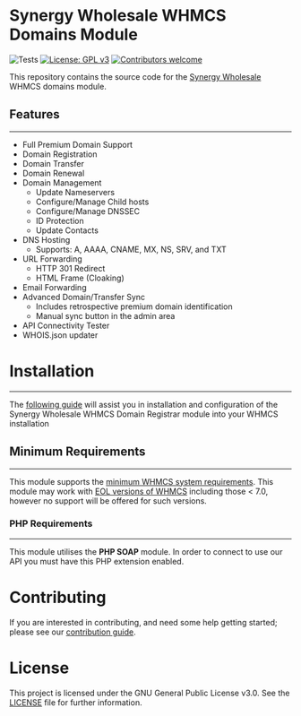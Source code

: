 # Synergy Wholesale WHMCS Domains Module

![Tests](https://github.com/synergywholesale/whmcs-domains-module/workflows/Tests/badge.svg?branch=master&event=push)
[![License: GPL v3](https://img.shields.io/badge/License-GPLv3-blue.svg)](LICENSE)
[![Contributors welcome](https://img.shields.io/badge/Contributors-welcome-brightgreen.svg)](https://github.com/synergywholesale/whmcs-domains-module/blob/master/CONTRIBUTING.md)

This repository contains the source code for the [Synergy Wholesale](https://synergywholesale.com/) WHMCS domains module.

## Features
---
- Full Premium Domain Support
- Domain Registration
- Domain Transfer
- Domain Renewal
- Domain Management
	- Update Nameservers
	- Configure/Manage Child hosts
	- Configure/Manage DNSSEC
	- ID Protection
	- Update Contacts
- DNS Hosting
	- Supports: A, AAAA, CNAME, MX, NS, SRV, and TXT
- URL Forwarding
	- HTTP 301 Redirect
	- HTML Frame (Cloaking)
- Email Forwarding
- Advanced Domain/Transfer Sync
	- Includes retrospective premium domain identification
	- Manual sync button in the admin area
- API Connectivity Tester
- WHOIS.json updater

# Installation
---
The [following guide](https://synergywholesale.com/faq/article/installing-the-whmcs-domain-registrar-module/) will assist you in installation and configuration of the Synergy Wholesale WHMCS Domain Registrar module into your WHMCS installation

## Minimum Requirements
---
This module supports the [minimum WHMCS system requirements](https://docs.whmcs.com/System_Requirements). This module may work with [EOL versions of WHMCS](https://docs.whmcs.com/Long_Term_Support#WHMCS_Version_.26_LTS_Schedule) including those < 7.0, however no support will be offered for such versions.

### PHP Requirements
---
This module utilises the **PHP SOAP** module. In order to connect to use our API you must have this PHP extension enabled.
  

# Contributing
If you are interested in contributing, and need some help getting started; please see our [contribution guide](CONTRIBUTING.md).

# License
This project is licensed under the GNU General Public License v3.0. See the [LICENSE](LICENSE) file for further information.

